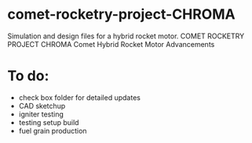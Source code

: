 # comet-rocketry-project-CHROMA
Simulation and design files for a hybrid rocket motor. COMET ROCKETRY PROJECT CHROMA
Comet Hybrid Rocket Motor Advancements


# To do:
* check box folder for detailed updates
* CAD sketchup
* igniter testing
* testing setup build
* fuel grain production
